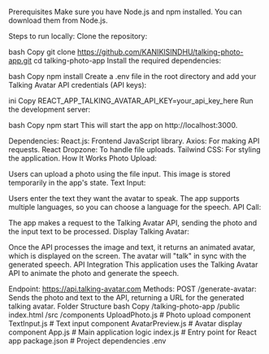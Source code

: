 Prerequisites
Make sure you have Node.js and npm installed. You can download them from Node.js.

Steps to run locally:
Clone the repository:

bash
Copy
git clone https://github.com/KANIKISINDHU/talking-photo-app.git
cd talking-photo-app
Install the required dependencies:

bash
Copy
npm install
Create a .env file in the root directory and add your Talking Avatar API credentials (API keys):

ini
Copy
REACT_APP_TALKING_AVATAR_API_KEY=your_api_key_here
Run the development server:

bash
Copy
npm start
This will start the app on http://localhost:3000.

Dependencies:
React.js: Frontend JavaScript library.
Axios: For making API requests.
React Dropzone: To handle file uploads.
Tailwind CSS: For styling the application.
How It Works
Photo Upload:

Users can upload a photo using the file input. This image is stored temporarily in the app's state.
Text Input:

Users enter the text they want the avatar to speak. The app supports multiple languages, so you can choose a language for the speech.
API Call:

The app makes a request to the Talking Avatar API, sending the photo and the input text to be processed.
Display Talking Avatar:

Once the API processes the image and text, it returns an animated avatar, which is displayed on the screen. The avatar will "talk" in sync with the generated speech.
API Integration
This application uses the Talking Avatar API to animate the photo and generate the speech.

Endpoint: https://api.talking-avatar.com
Methods:
POST /generate-avatar: Sends the photo and text to the API, returning a URL for the generated talking avatar.
Folder Structure
bash
Copy
/talking-photo-app
  /public
    index.html
  /src
    /components
      UploadPhoto.js         # Photo upload component
      TextInput.js           # Text input component
      AvatarPreview.js       # Avatar display component
    App.js                   # Main application logic
    index.js                 # Entry point for React app
  package.json               # Project dependencies
  .env        
